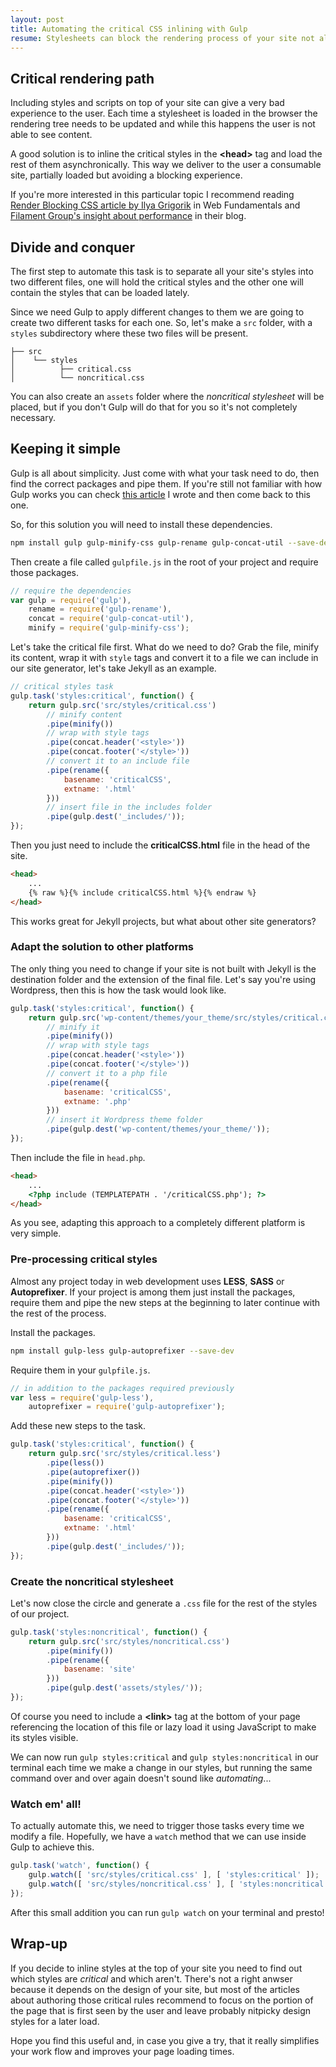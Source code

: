 ```yaml
---
layout: post
title: Automating the critical CSS inlining with Gulp
resume: Stylesheets can block the rendering process of your site not allowing the user to see the content while all the resources are being loaded. The solution is well known and here is a way to automate it in your project.
---
```


## Critical rendering path

Including styles and scripts on top of your site can give a very bad experience to the user. Each time a stylesheet is loaded in the browser the rendering tree needs to be updated and while this happens the user is not able to see content. 

A good solution is to inline the critical styles in the **&lt;head&gt;** tag and load the rest of them asynchronically. This way we deliver to the user a consumable site, partially loaded but avoiding a blocking experience.

If you're more interested in this particular topic I recommend reading <a href="https://developers.google.com/web/fundamentals/performance/critical-rendering-path/render-blocking-css" target="_blank">Render Blocking CSS article by Ilya Grigorik</a> in Web Fundamentals and <a href="https://www.filamentgroup.com/lab/performance-rwd.html" target="_blank">Filament Group's insight about performance</a> in their blog.


## Divide and conquer

The first step to automate this task is to separate all your site's styles into two different files, one will hold the critical styles and the other one will contain the styles that can be loaded lately.

Since we need Gulp to apply different changes to them we are going to create two different tasks for each one. So, let's make a `src` folder, with a `styles` subdirectory where these two files will be present.

```
├── src
│    └── styles
│          ├── critical.css
│          └── noncritical.css
```

You can also create an `assets` folder where the *noncritical stylesheet* will be placed, but if you don't Gulp will do that for you so it's not completely necessary.


## Keeping it simple

Gulp is all about simplicity. Just come with what your task need to do, then find the correct packages and pipe them. If you're still not familiar with how Gulp works you can check <a href="http://jeremenichelli.github.io/2015/05/using-gulp/" target="_blank">this article</a> I wrote and then come back to this one.

So, for this solution you will need to install these dependencies.

```bash
npm install gulp gulp-minify-css gulp-rename gulp-concat-util --save-dev
```

Then create a file called `gulpfile.js` in the root of your project and require those packages.

```js
// require the dependencies
var gulp = require('gulp'),
    rename = require('gulp-rename'),
    concat = require('gulp-concat-util'),
    minify = require('gulp-minify-css');
```

Let's take the critical file first. What do we need to do? Grab the file, minify its content, wrap it with `style` tags and convert it to a file we can include in our site generator, let's take Jekyll as an example.

```js
// critical styles task
gulp.task('styles:critical', function() {
    return gulp.src('src/styles/critical.css')
        // minify content
        .pipe(minify())
        // wrap with style tags
        .pipe(concat.header('<style>'))
        .pipe(concat.footer('</style>'))
        // convert it to an include file
        .pipe(rename({
            basename: 'criticalCSS',
            extname: '.html'
        }))
        // insert file in the includes folder
        .pipe(gulp.dest('_includes/'));
});
```

Then you just need to include the **criticalCSS.html** file in the head of the site.

```html
<head>
    ...
    {% raw %}{% include criticalCSS.html %}{% endraw %}
</head>
```

This works great for Jekyll projects, but what about other site generators?

### Adapt the solution to other platforms

The only thing you need to change if your site is not built with Jekyll is the destination folder and the extension of the final file. Let's say you're using Wordpress, then this is how the task would look like.

```js
gulp.task('styles:critical', function() {
    return gulp.src('wp-content/themes/your_theme/src/styles/critical.css')
        // minify it
        .pipe(minify())
        // wrap with style tags
        .pipe(concat.header('<style>'))
        .pipe(concat.footer('</style>'))
        // convert it to a php file
        .pipe(rename({
            basename: 'criticalCSS',
            extname: '.php'
        }))
        // insert it Wordpress theme folder
        .pipe(gulp.dest('wp-content/themes/your_theme/'));
});
```

Then include the file in `head.php`.

```html
<head>
    ...
    <?php include (TEMPLATEPATH . '/criticalCSS.php'); ?>
</head>
```

As you see, adapting this approach to a completely different platform is very simple. 


### Pre-processing critical styles

Almost any project today in web development uses **LESS**, **SASS** or **Autoprefixer**. If your project is among them just install the packages, require them and pipe the new steps at the beginning to later continue with the rest of the process.

Install the packages.

```bash
npm install gulp-less gulp-autoprefixer --save-dev
```

Require them in your `gulpfile.js`.

```js
// in addition to the packages required previously
var less = require('gulp-less'),
    autoprefixer = require('gulp-autoprefixer');
```

Add these new steps to the task.

```js
gulp.task('styles:critical', function() {
    return gulp.src('src/styles/critical.less')
        .pipe(less())
        .pipe(autoprefixer())
        .pipe(minify())
        .pipe(concat.header('<style>'))
        .pipe(concat.footer('</style>'))
        .pipe(rename({
            basename: 'criticalCSS',
            extname: '.html'
        }))
        .pipe(gulp.dest('_includes/'));
});
```

### Create the noncritical stylesheet

Let's now close the circle and generate a `.css` file for the rest of the styles of our project.

```js
gulp.task('styles:noncritical', function() {
    return gulp.src('src/styles/noncritical.css')
        .pipe(minify())
        .pipe(rename({
            basename: 'site'
        }))
        .pipe(gulp.dest('assets/styles/'));
});
```

Of course you need to include a **&lt;link&gt;** tag at the bottom of your page referencing the location of this file or lazy load it using JavaScript to make its styles visible.

We can now run `gulp styles:critical` and `gulp styles:noncritical` in our terminal each time we make a change in our styles, but running the same command over and over again doesn't sound like *automating*...


### Watch em' all!

To actually automate this, we need to trigger those tasks every time we modify a file. Hopefully, we have a `watch` method that we can use inside Gulp to achieve this.

```js
gulp.task('watch', function() {
    gulp.watch([ 'src/styles/critical.css' ], [ 'styles:critical' ]);
    gulp.watch([ 'src/styles/noncritical.css' ], [ 'styles:noncritical' ]);    
});
```

After this small addition you can run `gulp watch` on your terminal and presto!


## Wrap-up

If you decide to inline styles at the top of your site you need to find out which styles are *critical* and which aren't. There's not a right anwser because it depends on the design of your site, but most of the articles about authoring those critical rules recommend to focus on the portion of the page that is first seen by the user and leave probably nitpicky design styles for a later load.

Hope you find this useful and, in case you give a try, that it really simplifies your work flow and improves your page loading times.
